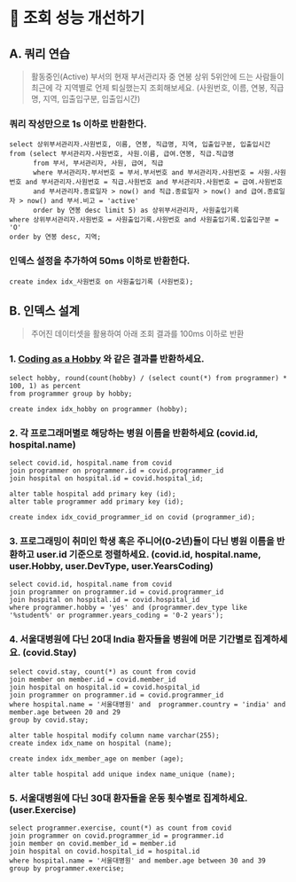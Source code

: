 # 🚀 조회 성능 개선하기

## A. 쿼리 연습
> 활동중인(Active) 부서의 현재 부서관리자 중 연봉 상위 5위안에 드는 사람들이 최근에 각 지역별로 언제 퇴실했는지 조회해보세요.
(사원번호, 이름, 연봉, 직급명, 지역, 입출입구분, 입출입시간)

### 쿼리 작성만으로 1s 이하로 반환한다.
```
select 상위부서관리자.사원번호, 이름, 연봉, 직급명, 지역, 입출입구분, 입출입시간
from (select 부서관리자.사원번호, 사원.이름, 급여.연봉, 직급.직급명
	  from 부서, 부서관리자, 사원, 급여, 직급
      where 부서관리자.부서번호 = 부서.부서번호 and 부서관리자.사원번호 = 사원.사원번호 and 부서관리자.사원번호 = 직급.사원번호 and 부서관리자.사원번호 = 급여.사원번호
      and 부서관리자.종료일자 > now() and 직급.종료일자 > now() and 급여.종료일자 > now() and 부서.비고 = 'active'
      order by 연봉 desc limit 5) as 상위부서관리자, 사원출입기록
where 상위부서관리자.사원번호 = 사원출입기록.사원번호 and 사원출입기록.입출입구분 = 'O'
order by 연봉 desc, 지역;
```

### 인덱스 설정을 추가하여 50ms 이하로 반환한다.
```
create index idx_사원번호 on 사원출입기록 (사원번호);
```

## B. 인덱스 설계
> 주어진 데이터셋을 활용하여 아래 조회 결과를 100ms 이하로 반환

### 1. [Coding as a  Hobby](https://insights.stackoverflow.com/survey/2018#developer-profile-_-coding-as-a-hobby) 와 같은 결과를 반환하세요.
```
select hobby, round(count(hobby) / (select count(*) from programmer) * 100, 1) as percent
from programmer group by hobby;

create index idx_hobby on programmer (hobby);
```


### 2. 각 프로그래머별로 해당하는 병원 이름을 반환하세요 (covid.id, hospital.name)
```
select covid.id, hospital.name from covid
join programmer on programmer.id = covid.programmer_id
join hospital on hospital.id = covid.hospital_id;

alter table hospital add primary key (id);
alter table programmer add primary key (id);

create index idx_covid_programmer_id on covid (programmer_id);
```

### 3. 프로그래밍이 취미인 학생 혹은 주니어(0-2년)들이 다닌 병원 이름을 반환하고 user.id 기준으로 정렬하세요. (covid.id, hospital.name, user.Hobby, user.DevType, user.YearsCoding)
```
select covid.id, hospital.name from covid
join programmer on programmer.id = covid.programmer_id
join hospital on hospital.id = covid.hospital_id
where programmer.hobby = 'yes' and (programmer.dev_type like '%student%' or programmer.years_coding = '0-2 years');
```

### 4. 서울대병원에 다닌 20대 India 환자들을 병원에 머문 기간별로 집계하세요. (covid.Stay)
```
select covid.stay, count(*) as count from covid
join member on member.id = covid.member_id
join hospital on hospital.id = covid.hospital_id
join programmer on programmer.id = covid.programmer_id
where hospital.name = '서울대병원' and  programmer.country = 'india' and member.age between 20 and 29
group by covid.stay;

alter table hospital modify column name varchar(255);
create index idx_name on hospital (name);

create index idx_member_age on member (age);

alter table hospital add unique index name_unique (name);
```

### 5. 서울대병원에 다닌 30대 환자들을 운동 횟수별로 집계하세요. (user.Exercise)
```
select programmer.exercise, count(*) as count from covid
join programmer on covid.programmer_id = programmer.id
join member on covid.member_id = member.id
join hospital on covid.hospital_id = hospital.id
where hospital.name = '서울대병원' and member.age between 30 and 39
group by programmer.exercise;
```
